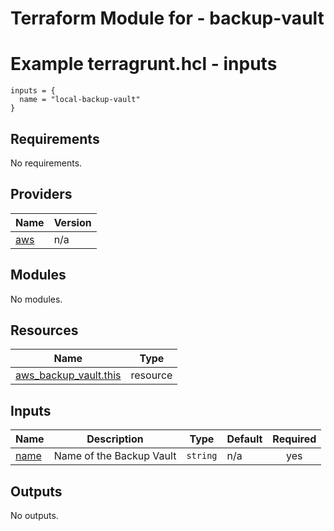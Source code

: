 <!-- BEGIN_TF_DOCS -->
# Terraform Module for - backup-vault
# Example terragrunt.hcl - inputs
```hcl
inputs = {
  name = "local-backup-vault"
}
```
## Requirements

No requirements.

## Providers

| Name | Version |
|------|---------|
| <a name="provider_aws"></a> [aws](#provider\_aws) | n/a |

## Modules

No modules.

## Resources

| Name | Type |
|------|------|
| [aws_backup_vault.this](https://registry.terraform.io/providers/hashicorp/aws/latest/docs/resources/backup_vault) | resource |

## Inputs

| Name | Description | Type | Default | Required |
|------|-------------|------|---------|:--------:|
| <a name="input_name"></a> [name](#input\_name) | Name of the Backup Vault | `string` | n/a | yes |

## Outputs

No outputs.
<!-- END_TF_DOCS -->